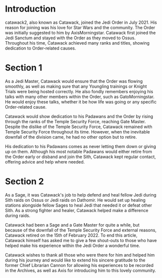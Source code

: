 # Introduction
catawack2, also known as Catawack, joined the Jedi Order in July 2021.
His reason for joining was his love for Star Wars and the community.
The Order was initially suggested to him by AxisMorningstar.
Catawack first joined the Jedi Sanctum and stayed with the Order as they moved to Ossus.
Throughout his time, Catawack achieved many ranks and titles, showing dedication to Order-related causes.

# Section 1
As a Jedi Master, Catawack would ensure that the Order was flowing smoothly, as well as making sure that any Youngling trainings or Knight Trials were being hosted correctly.
He also fondly remembers enjoying his talks with many other members within the Order, such as GatoMorningstar.
He would enjoy these talks, whether it be how life was going or any specific Order-related cause.

Catawack would show dedication to his Padawans and the Order by rising through the ranks of the Temple Security Force, reaching Gate Master.
Despite the dislike of the Temple Security Force, Catawack remained with Temple Security Force throughout its time.
However, when the inevitable downfall of the division came, he had no other option but to retire.


His dedication to his Padawans comes as never letting them down or giving up on them.
Although his most notable Padawans would either retire from the Order early or disband and join the Sith, Catawack kept regular contact, offering advice and help where needed.



# Section 2
As a Sage, it was Catawack's job to help defend and heal fellow Jedi during Sith raids on Ossus or Jedi raids on Dathomir.
He would set up healing stations alongside fellow Sages to heal Jedi that needed it or defeat other Sith.
As a strong fighter and healer, Catawack helped make a difference during raids.

Catawack had been a Sage and a Gate Master for quite a while, but because of the downfall of the Temple Security Force and external reasons, Catawack retired on the 15th of February 2022.
To end this article, Catawack himself has asked me to give a few shout-outs to those who have helped make his experience within the Jedi Order a wonderful time.

 
Catawack wishes to thank all those who were there for him and helped him during his journey and would like to extend his sincere gratitude to the former Chief Librarian Cannon for allowing his experiences to be recorded in the Archives, as well as Axis for introducing him to this lovely community.